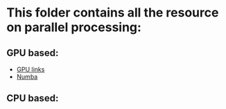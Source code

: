 # This folder contains all the resource on parallel processing:

## GPU based:

* [GPU links](./gpu.md)
* [Numba](./everything_numba/index.md)

## CPU based:
